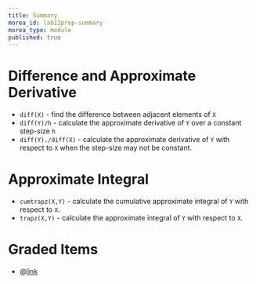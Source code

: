 ```yaml
---
title: Summary
morea_id: lab12prep-summary
morea_type: module
published: true
---
```

# Difference and Approximate Derivative

- `diff(X)` - find the difference between adjacent elements of `X`
- `diff(Y)/h` - calculate the approximate derivative of `Y` over a constant step-size `h`
- `diff(Y)./diff(X)` - calculate the approximate derivative of `Y` with respect to `X` when the step-size may not be constant.

# Approximate Integral

- `cumtrapz(X,Y)` - calculate the cumulative approximate integral of `Y` with respect to `X`.
- `trapz(X,Y)` - calculate the approximate integral of `Y` with respect to `X`.

# Graded Items

- @[link](quiz/prelab12)
